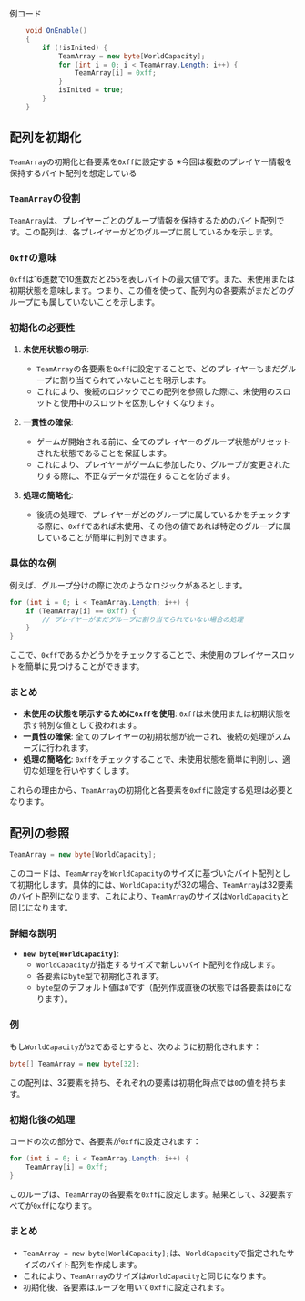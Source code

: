 例コード
```csharp
    void OnEnable()
    {
        if (!isInited) {
            TeamArray = new byte[WorldCapacity];
            for (int i = 0; i < TeamArray.Length; i++) {
                TeamArray[i] = 0xff;
            }
            isInited = true;
        }
    }
```
## 配列を初期化
`TeamArray`の初期化と各要素を`0xff`に設定する
※今回は複数のプレイヤー情報を保持するバイト配列を想定している
### `TeamArray`の役割

`TeamArray`は、プレイヤーごとのグループ情報を保持するためのバイト配列です。この配列は、各プレイヤーがどのグループに属しているかを示します。

### `0xff`の意味

`0xff`は16進数で10進数だと255を表しバイトの最大値です。また、未使用または初期状態を意味します。つまり、この値を使って、配列内の各要素がまだどのグループにも属していないことを示します。

### 初期化の必要性

1. **未使用状態の明示**:
   - `TeamArray`の各要素を`0xff`に設定することで、どのプレイヤーもまだグループに割り当てられていないことを明示します。
   - これにより、後続のロジックでこの配列を参照した際に、未使用のスロットと使用中のスロットを区別しやすくなります。

2. **一貫性の確保**:
   - ゲームが開始される前に、全てのプレイヤーのグループ状態がリセットされた状態であることを保証します。
   - これにより、プレイヤーがゲームに参加したり、グループが変更されたりする際に、不正なデータが混在することを防ぎます。

3. **処理の簡略化**:
   - 後続の処理で、プレイヤーがどのグループに属しているかをチェックする際に、`0xff`であれば未使用、その他の値であれば特定のグループに属していることが簡単に判別できます。

### 具体的な例

例えば、グループ分けの際に次のようなロジックがあるとします。

```csharp
for (int i = 0; i < TeamArray.Length; i++) {
    if (TeamArray[i] == 0xff) {
        // プレイヤーがまだグループに割り当てられていない場合の処理
    }
}
```

ここで、`0xff`であるかどうかをチェックすることで、未使用のプレイヤースロットを簡単に見つけることができます。

### まとめ

- **未使用の状態を明示するために`0xff`を使用**: `0xff`は未使用または初期状態を示す特別な値として扱われます。
- **一貫性の確保**: 全てのプレイヤーの初期状態が統一され、後続の処理がスムーズに行われます。
- **処理の簡略化**: `0xff`をチェックすることで、未使用状態を簡単に判別し、適切な処理を行いやすくします。

これらの理由から、`TeamArray`の初期化と各要素を`0xff`に設定する処理は必要となります。

## 配列の参照
```csharp
TeamArray = new byte[WorldCapacity];
```

このコードは、`TeamArray`を`WorldCapacity`のサイズに基づいたバイト配列として初期化します。具体的には、`WorldCapacity`が32の場合、`TeamArray`は32要素のバイト配列になります。これにより、`TeamArray`のサイズは`WorldCapacity`と同じになります。

### 詳細な説明

- **`new byte[WorldCapacity]`**:
  - `WorldCapacity`が指定するサイズで新しいバイト配列を作成します。
  - 各要素は`byte`型で初期化されます。
  - `byte`型のデフォルト値は`0`です（配列作成直後の状態では各要素は`0`になります）。

### 例

もし`WorldCapacity`が`32`であるとすると、次のように初期化されます：

```csharp
byte[] TeamArray = new byte[32];
```

この配列は、32要素を持ち、それぞれの要素は初期化時点では`0`の値を持ちます。

### 初期化後の処理

コードの次の部分で、各要素が`0xff`に設定されます：

```csharp
for (int i = 0; i < TeamArray.Length; i++) {
    TeamArray[i] = 0xff;
}
```

このループは、`TeamArray`の各要素を`0xff`に設定します。結果として、32要素すべてが`0xff`になります。

### まとめ

- `TeamArray = new byte[WorldCapacity];`は、`WorldCapacity`で指定されたサイズのバイト配列を作成します。
- これにより、`TeamArray`のサイズは`WorldCapacity`と同じになります。
- 初期化後、各要素はループを用いて`0xff`に設定されます。
